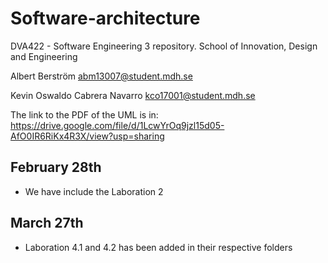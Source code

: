 # Software-architecture
DVA422 - Software Engineering 3 repository.
School of Innovation, Design and Engineering

Albert Berström
abm13007@student.mdh.se

Kevin Oswaldo Cabrera Navarro
kco17001@student.mdh.se


The link to the PDF of the UML is in:
https://drive.google.com/file/d/1LcwYrOq9jzl15d05-AfO0IR6RiKx4R3X/view?usp=sharing

## February 28th
- We have include the Laboration 2

## March 27th 
- Laboration 4.1 and 4.2 has been added in their respective folders
